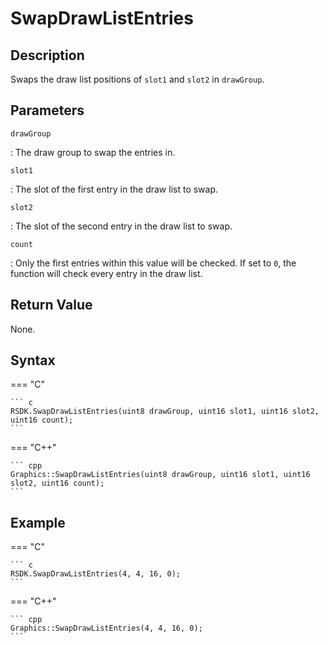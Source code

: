 # SwapDrawListEntries

## Description
Swaps the draw list positions of `slot1` and `slot2` in `drawGroup`.

## Parameters
`drawGroup`

:   The draw group to swap the entries in.

`slot1`

:   The slot of the first entry in the draw list to swap.

`slot2`

:   The slot of the second entry in the draw list to swap.

`count`

:   Only the first entries within this value will be checked. If set to `0`, the function will check every entry in the draw list.

## Return Value
None.

## Syntax
=== "C"

	``` c
	RSDK.SwapDrawListEntries(uint8 drawGroup, uint16 slot1, uint16 slot2, uint16 count);
	```

=== "C++"

	``` cpp
	Graphics::SwapDrawListEntries(uint8 drawGroup, uint16 slot1, uint16 slot2, uint16 count);
	```

## Example
=== "C"

	``` c
	RSDK.SwapDrawListEntries(4, 4, 16, 0);
	```

=== "C++"

	``` cpp
	Graphics::SwapDrawListEntries(4, 4, 16, 0);
	```
